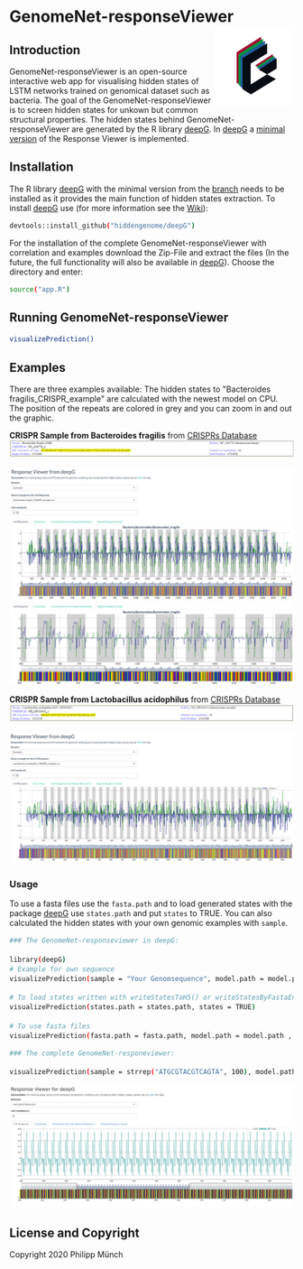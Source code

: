 # GenomeNet-responseViewer <img src="www/Logo.png" width="131px" height="140px" align="right" style="padding-left:10px;background-color:white;" />

## Introduction

GenomeNet-responseViewer is an open-source interactive web app for visualising hidden states of LSTM networks trained on genomical dataset such as bacteria. The goal of the GenomeNet-responseViewer is to screen hidden states for unkown but common structural properties. The hidden states behind GenomeNet-responseViewer are generated by the R library [deepG](https://github.com/hiddengenome/deepG). In [deepG](https://github.com/hiddengenome/deepG) a [minimal version](https://github.com/hiddengenome/GenomeNet-responseViewer/tree/minimal_viewer) of the Response Viewer is implemented.

## Installation

The R library [deepG](https://github.com/hiddengenome/deepG) with the minimal version from the [branch](https://github.com/hiddengenome/GenomeNet-responseViewer/tree/minimal_viewer) needs to be installed as it provides the main function of hidden states extraction. To install [deepG](https://github.com/hiddengenome/deepG) use (for more information see the [Wiki](https://github.com/hiddengenome/deepG/wiki)):

```bash
devtools::install_github("hiddengenome/deepG")
```

For the installation of the complete GenomeNet-responseViewer with correlation and examples download the Zip-File and extract the files (In the future, the full functionality will also be available in [deepG](https://github.com/hiddengenome/deepG)). Choose the directory and enter:  

```bash
source("app.R")
```

## Running GenomeNet-responseViewer

```bash
visualizePrediction()
```

## Examples

There are three examples available: The hidden states to "Bacteroides fragilis_CRISPR_example" are calculated with the newest model on CPU. The position of the repeats are colored in grey and you can zoom in and out the graphic.

**CRISPR Sample from Bacteroides fragilis** from [CRISPRs Database](https://crispr.i2bc.paris-saclay.fr/crispr/)
![Web app](www/CRISPR_example.png)

![Web app](www/figure1.png)
![Web app](www/figure2.png)

**CRISPR Sample from Lactobacillus acidophilus** from [CRISPRs Database](https://crispr.i2bc.paris-saclay.fr/crispr/)
![Web app](www/Lacto_CRISPR_example.png)

![Web app](www/figure3.png)

### Usage

To use a fasta files use the `fasta.path` and to load generated states with the package [deepG](https://github.com/hiddengenome/deepG) use `states.path` and put `states` to TRUE. You can also calculated the hidden states with your own genomic examples with `sample`.

```bash
### The GenomeNet-responseviewer in deepG:

library(deepG)
# Example for own sequence
visualizePrediction(sample = "Your Genomsequence", model.path = model.path, vocabulary = vocabulary)

# To load states written with writeStatesToH5() or writeStatesByFastaEntries() in .h5
visualizePrediction(states.path = states.path, states = TRUE)

# To use fasta files
visualizePrediction(fasta.path = fasta.path, model.path = model.path , vocabulary = vocabulary)
```
```bash
### The complete GenomeNet-responeviewer:

visualizePrediction(sample = strrep("ATGCGTACGTCAGTA", 100), model.path = "data/models/cpu_model.hdf5", vocabulary = c("l","a","g","c","t"), cell_number = 6, start_position = 300, end_position = 900)
```
![Web app](www/figure4.png)

## License and Copyright
Copyright 2020 Philipp Münch
